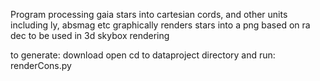 Program processing gaia stars into cartesian cords, and other units including ly, absmag etc
graphically renders stars into a png based on ra dec to be used in 3d skybox rendering

to generate:
download
open
cd to dataproject directory
and run: renderCons.py 

